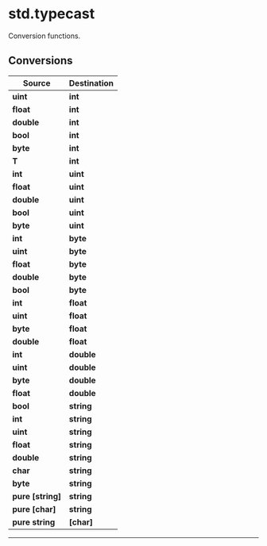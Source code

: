 # std.typecast

Conversion functions.
## Conversions
|Source|Destination|
|-|-|
|**uint**|**int**|
|**float**|**int**|
|**double**|**int**|
|**bool**|**int**|
|**byte**|**int**|
|**T**|**int**|
|**int**|**uint**|
|**float**|**uint**|
|**double**|**uint**|
|**bool**|**uint**|
|**byte**|**uint**|
|**int**|**byte**|
|**uint**|**byte**|
|**float**|**byte**|
|**double**|**byte**|
|**bool**|**byte**|
|**int**|**float**|
|**uint**|**float**|
|**byte**|**float**|
|**double**|**float**|
|**int**|**double**|
|**uint**|**double**|
|**byte**|**double**|
|**float**|**double**|
|**bool**|**string**|
|**int**|**string**|
|**uint**|**string**|
|**float**|**string**|
|**double**|**string**|
|**char**|**string**|
|**byte**|**string**|
|**pure [string]**|**string**|
|**pure [char]**|**string**|
|**pure string**|**[char]**|


***
